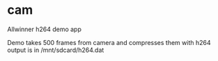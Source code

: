 cam
===

Allwinner h264 demo app

Demo takes 500 frames from camera and compresses them with h264
output is in /mnt/sdcard/h264.dat
